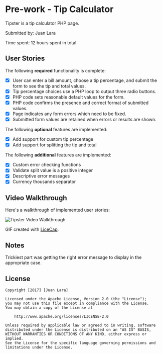 # Pre-work - Tip Calculator

Tipster is a tip calculator PHP page.

Submitted by: Juan Lara

Time spent: 12 hours spent in total

## User Stories

The following **required** functionality is complete:
* [X] User can enter a bill amount, choose a tip percentage, and submit the form to see the tip and total values.
* [X] Tip percentage choices use a PHP loop to output three radio buttons.
* [X] PHP code sets reasonable default values for the form.
* [X] PHP code confirms the presence and correct format of submitted values.
* [X] Page indicates any form errors which need to be fixed.
* [X] Submitted form values are retained when errors or results are shown.

The following **optional** features are implemented:
* [X] Add support for custom tip percentage
* [X] Add support for splitting the tip and total

The following **additional** features are implemented:

* [X] Custom error checking functions
* [X] Validate split value is a positive integer
* [X] Descriptive error messages
* [X] Currency thousands separator

## Video Walkthrough

Here's a walkthrough of implemented user stories:

<img src='http://i.imgur.com/DvCwHOO.gif' title='Tipster Video Walkthrough' width='' alt='Tipster Video Walkthrough' />

GIF created with [LiceCap](http://www.cockos.com/licecap/).

## Notes
Trickiest part was getting the right error message to display in the appropriate case.

## License

    Copyright [2017] [Juan Lara]

    Licensed under the Apache License, Version 2.0 (the "License");
    you may not use this file except in compliance with the License.
    You may obtain a copy of the License at

        http://www.apache.org/licenses/LICENSE-2.0

    Unless required by applicable law or agreed to in writing, software
    distributed under the License is distributed on an "AS IS" BASIS,
    WITHOUT WARRANTIES OR CONDITIONS OF ANY KIND, either express or implied.
    See the License for the specific language governing permissions and
    limitations under the License.

